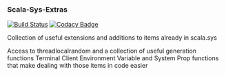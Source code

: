 
### Scala-Sys-Extras

[![Build Status](https://travis-ci.org/zeab/scala-sys-extras.svg?branch=master)](https://travis-ci.org/zeab/scala-sys-extras)
[![Codacy Badge](https://api.codacy.com/project/badge/Grade/f4522b026af44d82b17a773115e3c39f)](https://www.codacy.com/app/zeab/scala-sys-extras?utm_source=github.com&amp;utm_medium=referral&amp;utm_content=zeab/scala-sys-extras&amp;utm_campaign=Badge_Grade)

 Collection of useful extensions and additions to items already in scala.sys

 Access to threadlocalrandom and a collection of useful generation functions
 Terminal Client
 Environment Variable and System Prop functions that make dealing with those items in code easier

